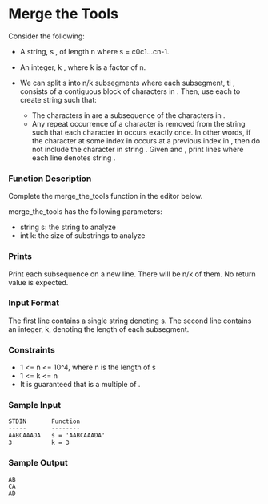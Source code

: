 # Merge the Tools

Consider the following:


* A string, s , of length n where s = c0c1...cn-1.
* An integer, k , where k is a factor of n.
* We can split s into n/k subsegments where each subsegment, ti , consists of a contiguous block of  characters in . Then, use each  to create string  such that:

  * The characters in  are a subsequence of the characters in .
  * Any repeat occurrence of a character is removed from the string such that each character in  occurs exactly once. In other words, if the character at some index  in  occurs at a previous index  in , then do not include the character in string .
Given  and , print  lines where each line  denotes string .

### Function Description

Complete the merge_the_tools function in the editor below.

merge_the_tools has the following parameters:

* string s: the string to analyze
* int k: the size of substrings to analyze

### Prints

Print each subsequence on a new line. There will be n/k of them. No return value is expected.

### Input Format

The first line contains a single string denoting s.
The second line contains an integer, k, denoting the length of each subsegment.

### Constraints

* 1 <= n <= 10^4, where n is the length of s
* 1 <= k <= n
* It is guaranteed that  is a multiple of .

### Sample Input
 ```
STDIN       Function
-----       --------
AABCAAADA   s = 'AABCAAADA'
3           k = 3

```
### Sample Output

```
AB
CA
AD
```